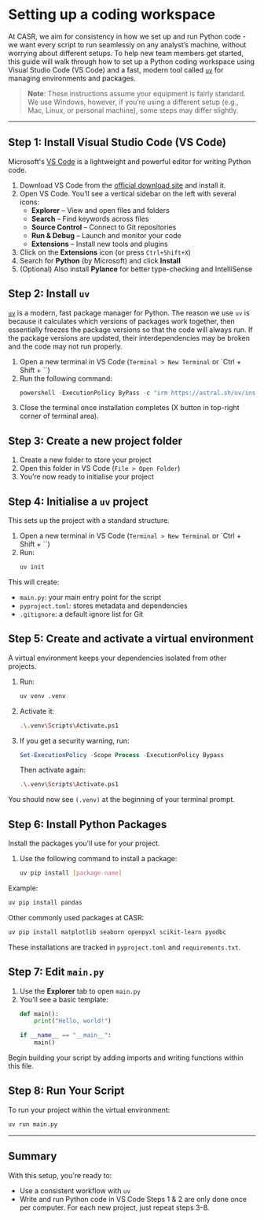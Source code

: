 # Setting up a coding workspace
At CASR, we aim for consistency in how we set up and run Python code - we want every script to run seamlessly on any analyst’s machine, without worrying about different setups.
To help new team members get started, this guide will walk through how to set up a Python coding workspace using Visual Studio Code (VS Code) and a fast, modern tool called [`uv`](https://github.com/astral-sh/uv) for managing environments and packages.
> **Note**: These instructions assume your equipment is fairly standard. We use Windows, however, if you’re using a different setup (e.g., Mac, Linux, or personal machine), some steps may differ slightly.
---

## Step 1: Install Visual Studio Code (VS Code)
Microsoft's [VS Code](https://code.visualstudio.com/) is a lightweight and powerful editor for writing Python code.
1. Download VS Code from the [official download site](https://code.visualstudio.com/download) and install it.
2. Open VS Code. You’ll see a vertical sidebar on the left with several icons:
   - **Explorer** – View and open files and folders  
   - **Search** – Find keywords across files  
   - **Source Control** – Connect to Git repositories  
   - **Run & Debug** – Launch and monitor your code  
   - **Extensions** – Install new tools and plugins
3. Click on the **Extensions** icon (or press `Ctrl+Shift+X`)
4. Search for **Python** (by Microsoft) and click **Install**
5. (Optional) Also install **Pylance** for better type-checking and IntelliSense


## Step 2: Install `uv`
[`uv`](https://github.com/astral-sh/uv) is a modern, fast package manager for Python. 
The reason we use `uv` is because it calculates which versions of packages work together, then essentially freezes the package versions so that the code will always run. 
If the package versions are updated, their interdependencies may be broken and the code may not run properly.
1. Open a new terminal in VS Code (`Terminal > New Terminal` or `Ctrl + Shift + ``)
2. Run the following command:
   ```powershell
   powershell -ExecutionPolicy ByPass -c "irm https://astral.sh/uv/install.ps1 | iex"
   ```
3. Close the terminal once installation completes (X button in top-right corner of terminal area).


## Step 3: Create a new project folder
1. Create a new folder to store your project
2. Open this folder in VS Code (`File > Open Folder`)
3. You’re now ready to initialise your project


## Step 4: Initialise a `uv` project
This sets up the project with a standard structure.
1. Open a new terminal in VS Code (`Terminal > New Terminal` or `Ctrl + Shift + ``)
2. Run:
   ```bash
   uv init
   ```
This will create:
- `main.py`: your main entry point for the script  
- `pyproject.toml`: stores metadata and dependencies  
- `.gitignore`: a default ignore list for Git


## Step 5: Create and activate a virtual environment
A virtual environment keeps your dependencies isolated from other projects.
1. Run:
   ```bash
   uv venv .venv
   ```
2. Activate it:
   ```bash
   .\.venv\Scripts\Activate.ps1
   ```
3. If you get a security warning, run:
   ```powershell
   Set-ExecutionPolicy -Scope Process -ExecutionPolicy Bypass
   ```
   Then activate again:
   ```bash
   .\.venv\Scripts\Activate.ps1
   ```
You should now see `(.venv)` at the beginning of your terminal prompt. 


## Step 6: Install Python Packages
Install the packages you'll use for your project.
1. Use the following command to install a package:
   ```bash
   uv pip install [package-name]
   ```
Example:
```bash
uv pip install pandas
```
Other commonly used packages at CASR:
```bash
uv pip install matplotlib seaborn openpyxl scikit-learn pyodbc
```
These installations are tracked in `pyproject.toml` and `requirements.txt`.


## Step 7: Edit `main.py`
1. Use the **Explorer** tab to open `main.py`
2. You’ll see a basic template:
   ```python
   def main():
       print("Hello, world!")

   if __name__ == "__main__":
       main()
   ```
Begin building your script by adding imports and writing functions within this file.


## Step 8: Run Your Script
To run your project within the virtual environment:
```bash
uv run main.py
```
---

## Summary
With this setup, you're ready to:
- Use a consistent workflow with `uv`
- Write and run Python code in VS Code
Steps 1 & 2 are only done once per computer. For each new project, just repeat steps 3–8.
